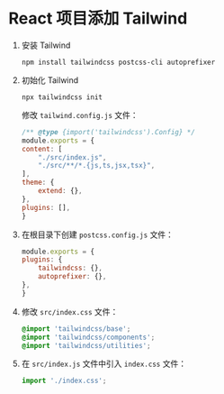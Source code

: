 # React 项目添加 Tailwind

1. 安装 Tailwind

   ```shell
   npm install tailwindcss postcss-cli autoprefixer
   ```

2. 初始化 Tailwind

    ```shell
    npx tailwindcss init
    ```

    修改 `tailwind.config.js` 文件：

    ```js
    /** @type {import('tailwindcss').Config} */
    module.exports = {
    content: [
        "./src/index.js",
        "./src/**/*.{js,ts,jsx,tsx}",
    ],
    theme: {
        extend: {},
    },
    plugins: [],
    }
    ```

3. 在根目录下创建 `postcss.config.js` 文件：

    ```js
    module.exports = {
    plugins: {
        tailwindcss: {},
        autoprefixer: {},
    },
    }
    ```

4. 修改 `src/index.css` 文件：

    ```css
    @import 'tailwindcss/base';
    @import 'tailwindcss/components';
    @import 'tailwindcss/utilities';
    ```

5. 在 `src/index.js` 文件中引入 `index.css` 文件：

    ```js
    import './index.css';
    ```
